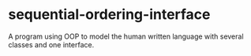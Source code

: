 # sequential-ordering-interface
A program using OOP to model the human written language with several classes and one interface.

